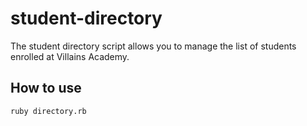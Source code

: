 # student-directory
The student directory script allows you to manage the list of students enrolled at Villains Academy.

## How to use ##

```shell
ruby directory.rb
```